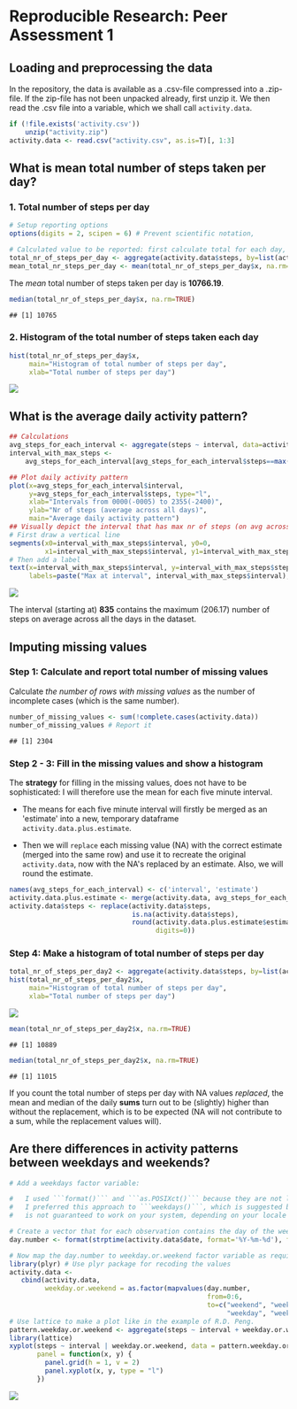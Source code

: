 # Reproducible Research: Peer Assessment 1

## Loading and preprocessing the data

In the repository, the data is available as a .csv-file compressed into a .zip-file. If the zip-file has not been unpacked already, first unzip it. We then read the .csv file into a variable, which we shall call ```activity.data```.


```r
if (!file.exists('activity.csv')) 
    unzip("activity.zip")
activity.data <- read.csv("activity.csv", as.is=T)[, 1:3]
```

## What is mean total number of steps taken per day?

### 1. Total number of steps per day


```r
# Setup reporting options
options(digits = 2, scipen = 6) # Prevent scientific notation,

# Calculated value to be reported: first calculate total for each day, then calculate the mean
total_nr_of_steps_per_day <- aggregate(activity.data$steps, by=list(activity.data$date), FUN=sum)
mean_total_nr_steps_per_day <- mean(total_nr_of_steps_per_day$x, na.rm=TRUE)
```

The *mean* total number of steps taken per day is **10766.19**.


```r
median(total_nr_of_steps_per_day$x, na.rm=TRUE)
```

```
## [1] 10765
```

### 2. Histogram of the total number of steps taken each day

```r
hist(total_nr_of_steps_per_day$x,
     main="Histogram of total number of steps per day",
     xlab="Total number of steps per day")
```

![](PA1_template_files/figure-html/unnamed-chunk-4-1.png) 

## What is the average daily activity pattern?


```r
## Calculations
avg_steps_for_each_interval <- aggregate(steps ~ interval, data=activity.data, FUN=mean)
interval_with_max_steps <-
    avg_steps_for_each_interval[avg_steps_for_each_interval$steps==max(avg_steps_for_each_interval$steps),]

## Plot daily activity pattern
plot(x=avg_steps_for_each_interval$interval,
     y=avg_steps_for_each_interval$steps, type="l",
     xlab="Intervals from 0000(-0005) to 2355(-2400)",
     ylab="Nr of steps (average across all days)",
     main="Average daily activity pattern")
## Visually depict the interval that has max nr of steps (on avg across all days)
# First draw a vertical line
segments(x0=interval_with_max_steps$interval, y0=0,
         x1=interval_with_max_steps$interval, y1=interval_with_max_steps$steps,col='red')
# Then add a label
text(x=interval_with_max_steps$interval, y=interval_with_max_steps$steps, col='red',
     labels=paste("Max at interval", interval_with_max_steps$interval), pos=4, offset=0.2)
```

![](PA1_template_files/figure-html/unnamed-chunk-5-1.png) 

The interval (starting at) **835** contains
the maximum (206.17) number of steps on average across all the
days in the dataset.

## Imputing missing values

### Step 1: Calculate and report total number of missing values
Calculate *the number of rows with missing values* as the number of incomplete cases (which is the same number).

```r
number_of_missing_values <- sum(!complete.cases(activity.data))
number_of_missing_values # Report it
```

```
## [1] 2304
```

### Step 2 - 3: Fill in the missing values and show a histogram
The **strategy** for filling in the missing values, does not have to be sophisticated: I will therefore use
the mean for each five minute interval.

* The means for each five minute interval will firstly be merged as an 'estimate' into a new, temporary
dataframe ```activity.data.plus.estimate```.

* Then we will ```replace``` each missing value (NA) with the correct estimate (merged into the same row) and
use it to recreate the original ```activity.data```, now with the NA's replaced by an estimate. Also, we will
round the estimate.


```r
names(avg_steps_for_each_interval) <- c('interval', 'estimate')
activity.data.plus.estimate <- merge(activity.data, avg_steps_for_each_interval)
activity.data$steps <- replace(activity.data$steps,
                               is.na(activity.data$steps),
                               round(activity.data.plus.estimate$estimate[is.na(activity.data$steps)],
                                     digits=0))
```

### Step 4: Make a histogram of total number of steps per day


```r
total_nr_of_steps_per_day2 <- aggregate(activity.data$steps, by=list(activity.data$date), FUN=sum)
hist(total_nr_of_steps_per_day2$x,
     main="Histogram of total number of steps per day",
     xlab="Total number of steps per day")
```

![](PA1_template_files/figure-html/unnamed-chunk-8-1.png) 

```r
mean(total_nr_of_steps_per_day2$x, na.rm=TRUE)
```

```
## [1] 10889
```

```r
median(total_nr_of_steps_per_day2$x, na.rm=TRUE)
```

```
## [1] 11015
```

If you count the total number of steps per day with NA values *replaced*, the mean and median of the daily **sums** turn out to be (slightly) higher than without the replacement, which is to be expected (NA will not contribute to a sum, while the replacement values will).

## Are there differences in activity patterns between weekdays and weekends?


```r
# Add a weekdays factor variable:

#   I used ```format()``` and ```as.POSIXct()``` because they are not locale-specific and are available in the base-package.
#   I preferred this approach to ```weekdays()```, which is suggested by the assignment but is locale-dependent, so
#   is not guaranteed to work on your system, depending on your locale (or any changes to it)

# Create a vector that for each observation contains the day of the week as number 0-6 (where 0=sunday, ... ,6=saturday)
day.number <- format(strptime(activity.data$date, format='%Y-%m-%d'), format='%w')

# Now map the day.number to weekday.or.weekend factor variable as required, and bind it into activity.data
library(plyr) # Use plyr package for recoding the values
activity.data <-
   cbind(activity.data,
         weekday.or.weekend = as.factor(mapvalues(day.number,
                                                  from=0:6,
                                                  to=c("weekend", "weekday", "weekday", "weekday",
                                                       "weekday", "weekday", "weekend"))))
# Use lattice to make a plot like in the example of R.D. Peng.
pattern.weekday.or.weekend <- aggregate(steps ~ interval + weekday.or.weekend, activity.data, FUN=mean)
library(lattice)
xyplot(steps ~ interval | weekday.or.weekend, data = pattern.weekday.or.weekend, layout = c(1,2),
       panel = function(x, y) {
         panel.grid(h = 1, v = 2)
         panel.xyplot(x, y, type = "l")
       })
```

![](PA1_template_files/figure-html/unnamed-chunk-9-1.png) 
